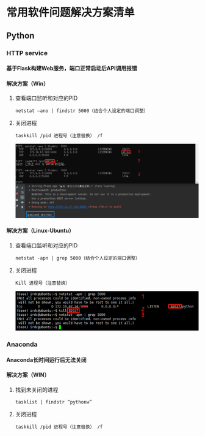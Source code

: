 # 常用软件问题解决方案清单

## Python
### HTTP service
#### 基于Flask构建Web服务，端口正常启动后API调用报错
#### 解决方案（Win）
1. 查看端口监听和对应的PID
   ```
   netstat –ano | findstr 5000（结合个人设定的端口调整）
   ```
2. 关闭进程
   ```
   taskkill /pid 进程号（注意替换） /f
   ```
   ![img.png](images/WIN下查找占用端口并关闭.png)
#### 解决方案（Linux-Ubuntu）
1. 查看端口监听和对应的PID
   ```
   netstat -apn | grep 5000（结合个人设定的端口调整）
   ```
2. 关闭进程
   ```
   Kill 进程号（注意替换）
   ```
   ![UBUNTU下查找占用端口并关闭.png](images/UBUNTU下查找占用端口并关闭.png)

### Anaconda
#### Anaconda长时间运行后无法关闭
#### 解决方案（WIN）
1. 找到未关闭的进程
   ```
   tasklist | findstr “pythonw”
   ```
2. 关闭进程
   ```
   taskkill /pid 进程号（注意替换） /f
   ```